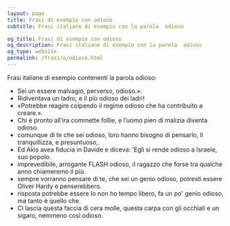 ```yaml
---
layout: page
title: Frasi di esempio con odioso 
subtitle: Frasi italiane di esempio con la parola  odioso

og_title: Frasi di esempio con odioso 
og_description: Frasi italiane di esempio con la parola  odioso
og_type: website
permalink: /frasi/o/odioso.html
---
```


Frasi italiane di esempio contenenti la parola odioso:


- Sei un essere malvagio, perverso, odioso.».
- Ridiventava un ladro, e il più odioso dei ladri!
- «Potrebbe reagire colpendo il regime odioso che ha contribuito a creare.».
- Chi è pronto all’ira commette follie, e l’uomo pien di malizia diventa odioso.
- comunque di te che sei odioso, loro hanno bisogno di pensarlo, li tranquillizza, e presuntuoso,.
- Ed Akis avea fiducia in Davide e diceva: ‘Egli si rende odioso a Israele, suo popolo.
- imprevedibile, arrogante FLASH odioso, il ragazzo che forse tra qualche anno chiameremo il più.
- sempre vorranno pensare di te, che sei un genio odioso, potresti essere Oliver Hardy e penserebbero.
- risposta potrebbe essere Io non ho tempo libero, fa un po' genio odioso, ma tanto è quello che.
- Ci lascia questa faccia di cera molle, questa carpa con gli occhiali e un sigaro, nemmeno così odioso.
